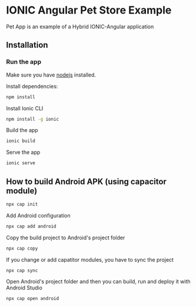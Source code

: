 # IONIC Angular Pet Store Example

Pet App is an example of a Hybrid IONIC-Angular application

## Installation

### Run the app

Make sure you have [nodejs](https://nodejs.org/en/) installed.

Install dependencies:
```bash
npm install
```

Install Ionic CLI
```bash
npm install -g ionic
```

Build the app
```bash
ionic build
```
Serve the app
```bash
ionic serve
```

## How to build Android APK (using capacitor module)
```bash
npx cap init
```
Add Android configuration
```bash
npx cap add android
```

Copy the build project to Android's project folder
```bash
npx cap copy
```
If you change or add capatitor modules, you have to sync the project
```bash
npx cap sync
```
Open Android's project folder and then you can build, run and deploy it with Android Studio
```bash
npx cap open android
```
